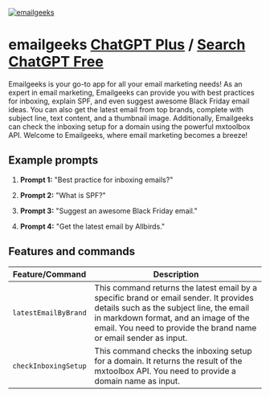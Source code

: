 
[![emailgeeks](https://files.oaiusercontent.com/file-FG24Fjkimb1Ba8SLSKcZxYdC?se=2123-10-14T15%3A24%3A12Z&sp=r&sv=2021-08-06&sr=b&rscc=max-age%3D31536000%2C%20immutable&rscd=attachment%3B%20filename%3Denvelope.png&sig=Z8%2BUz9h%2BQ0cWzwwzILSTemA4G2AnfXwjjfBaVFEc4xw%3D)](https://chat.openai.com/g/g-IpYeySKKw-emailgeeks)

# emailgeeks [ChatGPT Plus](https://chat.openai.com/g/g-IpYeySKKw-emailgeeks) / [Search ChatGPT Free](https://gptcall.net/index.html#/?search=emailgeeks)

Emailgeeks is your go-to app for all your email marketing needs! As an expert in email marketing, Emailgeeks can provide you with best practices for inboxing, explain SPF, and even suggest awesome Black Friday email ideas. You can also get the latest email from top brands, complete with subject line, text content, and a thumbnail image. Additionally, Emailgeeks can check the inboxing setup for a domain using the powerful mxtoolbox API. Welcome to Emailgeeks, where email marketing becomes a breeze!

## Example prompts

1. **Prompt 1:** "Best practice for inboxing emails?"

2. **Prompt 2:** "What is SPF?"

3. **Prompt 3:** "Suggest an awesome Black Friday email."

4. **Prompt 4:** "Get the latest email by Allbirds."

## Features and commands

| Feature/Command | Description |
| --- | --- |
| `latestEmailByBrand` | This command returns the latest email by a specific brand or email sender. It provides details such as the subject line, the email in markdown format, and an image of the email. You need to provide the brand name or email sender as input. |
| `checkInboxingSetup` | This command checks the inboxing setup for a domain. It returns the result of the mxtoolbox API. You need to provide a domain name as input. |


